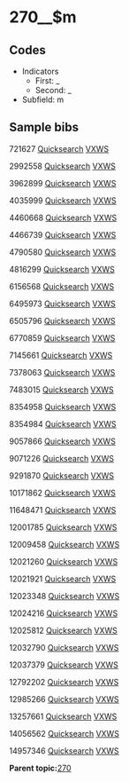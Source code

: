 # 270\_\_$m

## Codes

-   Indicators
    -   First: \_
    -   Second: \_
-   Subfield: m

## Sample bibs

721627 [Quicksearch](https://search.library.yale.edu/catalog/721627) [VXWS](http://prodorbis.library.yale.edu:7014/vxws/GetHoldingsService?bibId=721627)

2992558 [Quicksearch](https://search.library.yale.edu/catalog/2992558) [VXWS](http://prodorbis.library.yale.edu:7014/vxws/GetHoldingsService?bibId=2992558)

3962899 [Quicksearch](https://search.library.yale.edu/catalog/3962899) [VXWS](http://prodorbis.library.yale.edu:7014/vxws/GetHoldingsService?bibId=3962899)

4035999 [Quicksearch](https://search.library.yale.edu/catalog/4035999) [VXWS](http://prodorbis.library.yale.edu:7014/vxws/GetHoldingsService?bibId=4035999)

4460668 [Quicksearch](https://search.library.yale.edu/catalog/4460668) [VXWS](http://prodorbis.library.yale.edu:7014/vxws/GetHoldingsService?bibId=4460668)

4466739 [Quicksearch](https://search.library.yale.edu/catalog/4466739) [VXWS](http://prodorbis.library.yale.edu:7014/vxws/GetHoldingsService?bibId=4466739)

4790580 [Quicksearch](https://search.library.yale.edu/catalog/4790580) [VXWS](http://prodorbis.library.yale.edu:7014/vxws/GetHoldingsService?bibId=4790580)

4816299 [Quicksearch](https://search.library.yale.edu/catalog/4816299) [VXWS](http://prodorbis.library.yale.edu:7014/vxws/GetHoldingsService?bibId=4816299)

6156568 [Quicksearch](https://search.library.yale.edu/catalog/6156568) [VXWS](http://prodorbis.library.yale.edu:7014/vxws/GetHoldingsService?bibId=6156568)

6495973 [Quicksearch](https://search.library.yale.edu/catalog/6495973) [VXWS](http://prodorbis.library.yale.edu:7014/vxws/GetHoldingsService?bibId=6495973)

6505796 [Quicksearch](https://search.library.yale.edu/catalog/6505796) [VXWS](http://prodorbis.library.yale.edu:7014/vxws/GetHoldingsService?bibId=6505796)

6770859 [Quicksearch](https://search.library.yale.edu/catalog/6770859) [VXWS](http://prodorbis.library.yale.edu:7014/vxws/GetHoldingsService?bibId=6770859)

7145661 [Quicksearch](https://search.library.yale.edu/catalog/7145661) [VXWS](http://prodorbis.library.yale.edu:7014/vxws/GetHoldingsService?bibId=7145661)

7378063 [Quicksearch](https://search.library.yale.edu/catalog/7378063) [VXWS](http://prodorbis.library.yale.edu:7014/vxws/GetHoldingsService?bibId=7378063)

7483015 [Quicksearch](https://search.library.yale.edu/catalog/7483015) [VXWS](http://prodorbis.library.yale.edu:7014/vxws/GetHoldingsService?bibId=7483015)

8354958 [Quicksearch](https://search.library.yale.edu/catalog/8354958) [VXWS](http://prodorbis.library.yale.edu:7014/vxws/GetHoldingsService?bibId=8354958)

8354984 [Quicksearch](https://search.library.yale.edu/catalog/8354984) [VXWS](http://prodorbis.library.yale.edu:7014/vxws/GetHoldingsService?bibId=8354984)

9057866 [Quicksearch](https://search.library.yale.edu/catalog/9057866) [VXWS](http://prodorbis.library.yale.edu:7014/vxws/GetHoldingsService?bibId=9057866)

9071226 [Quicksearch](https://search.library.yale.edu/catalog/9071226) [VXWS](http://prodorbis.library.yale.edu:7014/vxws/GetHoldingsService?bibId=9071226)

9291870 [Quicksearch](https://search.library.yale.edu/catalog/9291870) [VXWS](http://prodorbis.library.yale.edu:7014/vxws/GetHoldingsService?bibId=9291870)

10171862 [Quicksearch](https://search.library.yale.edu/catalog/10171862) [VXWS](http://prodorbis.library.yale.edu:7014/vxws/GetHoldingsService?bibId=10171862)

11648471 [Quicksearch](https://search.library.yale.edu/catalog/11648471) [VXWS](http://prodorbis.library.yale.edu:7014/vxws/GetHoldingsService?bibId=11648471)

12001785 [Quicksearch](https://search.library.yale.edu/catalog/12001785) [VXWS](http://prodorbis.library.yale.edu:7014/vxws/GetHoldingsService?bibId=12001785)

12009458 [Quicksearch](https://search.library.yale.edu/catalog/12009458) [VXWS](http://prodorbis.library.yale.edu:7014/vxws/GetHoldingsService?bibId=12009458)

12021260 [Quicksearch](https://search.library.yale.edu/catalog/12021260) [VXWS](http://prodorbis.library.yale.edu:7014/vxws/GetHoldingsService?bibId=12021260)

12021921 [Quicksearch](https://search.library.yale.edu/catalog/12021921) [VXWS](http://prodorbis.library.yale.edu:7014/vxws/GetHoldingsService?bibId=12021921)

12023348 [Quicksearch](https://search.library.yale.edu/catalog/12023348) [VXWS](http://prodorbis.library.yale.edu:7014/vxws/GetHoldingsService?bibId=12023348)

12024216 [Quicksearch](https://search.library.yale.edu/catalog/12024216) [VXWS](http://prodorbis.library.yale.edu:7014/vxws/GetHoldingsService?bibId=12024216)

12025812 [Quicksearch](https://search.library.yale.edu/catalog/12025812) [VXWS](http://prodorbis.library.yale.edu:7014/vxws/GetHoldingsService?bibId=12025812)

12032790 [Quicksearch](https://search.library.yale.edu/catalog/12032790) [VXWS](http://prodorbis.library.yale.edu:7014/vxws/GetHoldingsService?bibId=12032790)

12037379 [Quicksearch](https://search.library.yale.edu/catalog/12037379) [VXWS](http://prodorbis.library.yale.edu:7014/vxws/GetHoldingsService?bibId=12037379)

12792202 [Quicksearch](https://search.library.yale.edu/catalog/12792202) [VXWS](http://prodorbis.library.yale.edu:7014/vxws/GetHoldingsService?bibId=12792202)

12985266 [Quicksearch](https://search.library.yale.edu/catalog/12985266) [VXWS](http://prodorbis.library.yale.edu:7014/vxws/GetHoldingsService?bibId=12985266)

13257661 [Quicksearch](https://search.library.yale.edu/catalog/13257661) [VXWS](http://prodorbis.library.yale.edu:7014/vxws/GetHoldingsService?bibId=13257661)

14056562 [Quicksearch](https://search.library.yale.edu/catalog/14056562) [VXWS](http://prodorbis.library.yale.edu:7014/vxws/GetHoldingsService?bibId=14056562)

14957346 [Quicksearch](https://search.library.yale.edu/catalog/14957346) [VXWS](http://prodorbis.library.yale.edu:7014/vxws/GetHoldingsService?bibId=14957346)

**Parent topic:**[270](../../tags/270/270.md)

